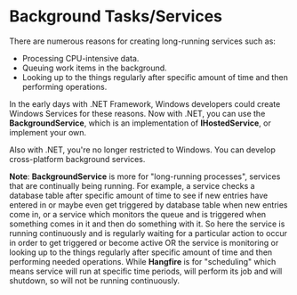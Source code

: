 # Background Tasks/Services
There are numerous reasons for creating long-running services such as:
- Processing CPU-intensive data.
- Queuing work items in the background.
- Looking up to the things regularly after specific amount of time and then performing operations.

In the early days with .NET Framework, Windows developers could create Windows Services for these reasons. Now with .NET, you can use the <b>BackgroundService</b>, which is an implementation of <b>IHostedService</b>, or implement your own.

Also with .NET, you're no longer restricted to Windows. You can develop cross-platform background services. 

<b>Note</b>: <b>BackgroundService</b> is more for "long-running processes", services that are continually being running. For example, a service checks a database table after specific amount of time to see if new entries have entered in or maybe even get triggered by database table when new entries come in, or a service which monitors the queue and is triggered when something comes in it and then do something with it. So here the service is running continuously and is regularly waiting for a particular action to occur in order to get triggered or become active OR the service is monitoring or looking up to the things regularly after specific amount of time and then performing needed operations. While <b>Hangfire</b> is for "scheduling" which means service will run at specific time periods, will perform its job and will shutdown, so will not be running continuously.
